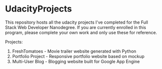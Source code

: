 # UdacityProjects

This repository hosts all the udacity projects I've completed for the Full Stack Web Developer Nanodegree. If you are currently enrolled in this program, please complete your own work and only use these for reference.

Projects:

1. FreshTomatoes - Movie trailer website generated with Python
2. Portfolio Project - Responsive portfolio website based on mockup
3. Multi-User Blog - Blogging website built for Google App Engine
